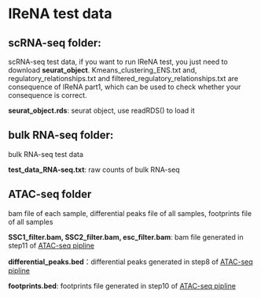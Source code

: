 # IReNA test data
## scRNA-seq folder:
scRNA-seq test data, if you want to run IReNA test, you just need to download **seurat_object**. Kmeans_clustering_ENS.txt and, regulatory_relationships.txt and filtered_regulatory_relationships.txt are consequence of IReNA part1, which can be used to check whether your consequence is correct.

**seurat_object.rds**: seurat object, use readRDS() to load it

## bulk RNA-seq folder:
bulk RNA-seq test data

**test_data_RNA-seq.txt**: raw counts of bulk RNA-seq

## ATAC-seq folder
bam file of each sample, differential peaks file of all samples, footprints file of all samples

**SSC1_filter.bam, SSC2_filter.bam, esc_filter.bam**: bam file generated in step11 of [ATAC-seq pipline](https://github.com/jiang-junyao/ATAC-seq-pipline)

**differential_peaks.bed**：differential peaks generated in step8 of [ATAC-seq pipline](https://github.com/jiang-junyao/ATAC-seq-pipline)

**footprints.bed**: footprints file generated in step10 of [ATAC-seq pipline](https://github.com/jiang-junyao/ATAC-seq-pipline)
